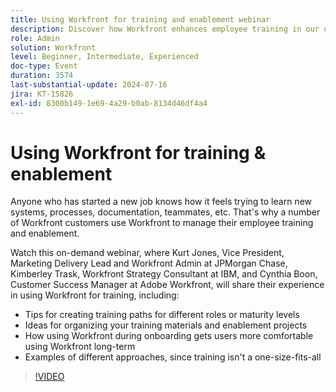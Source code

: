 ```yaml
---
title: Using Workfront for training and enablement webinar
description: Discover how Workfront enhances employee training in our on-demand webinar. Gain insights from JPMorgan Chase, IBM, and Adobe Workfront experts on creating tailored paths, organizing materials, and leveraging Workfront for effective onboarding and long-term adoption.
role: Admin
solution: Workfront
level: Beginner, Intermediate, Experienced
doc-type: Event
duration: 3574
last-substantial-update: 2024-07-16
jira: KT-15826
exl-id: 8300b149-1e69-4a29-b0ab-8134d46df4a4
---
```

# Using Workfront for training & enablement

Anyone who has started a new job knows how it feels trying to learn new systems, processes, documentation, teammates, etc. That's why a number of Workfront customers use Workfront to manage their employee training and enablement.  

Watch this on-demand webinar, where Kurt Jones, Vice President, Marketing Delivery Lead and Workfront Admin at JPMorgan Chase, Kimberley Trask, Workfront Strategy Consultant at IBM, and Cynthia Boon, Customer Success Manager at Adobe Workfront, will share their experience in using Workfront for training, including: 

* Tips for creating training paths for different roles or maturity levels
* Ideas for organizing your training materials and enablement projects
* How using Workfront during onboarding gets users more comfortable using Workfront long-term
* Examples of different approaches, since training isn't a one-size-fits-all

>[!VIDEO](https://video.tv.adobe.com/v/3431020/?learn=on)
